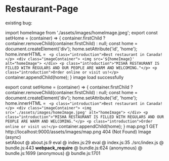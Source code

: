 # Restaurant-Page

existing bug:

import homeImage from './assets/images/homeImage.jpeg';
export const setHome = (container) => {
    container.firstChild ? container.removeChild(container.firstChild) : null;
    const home = document.createElement('div');
    home.setAttribute('id', 'home');
    home.innerHTML = `
        <p class="introduction">Best restaurant in Canada!</p>
        <div class="imageContainer">
            <img src='${homeImage}' alt="homeImage">
        </div>
        <p class="introduction">"MISHA RESTAURANT IS FILLED WITH REGULARS AND OUR PEOPLE ARE WARM AND WELCOMING."</p>
        <p class="introduction">Order online or visit us!</p>`
    container.appendChild(home);
}
image load successfully
    
export const setHome = (container) => {
    container.firstChild ? container.removeChild(container.firstChild) : null;
    const home = document.createElement('div');
    home.setAttribute('id', 'home');
    home.innerHTML = `
        <p class="introduction">Best restaurant in Canada!</p>
        <div class="imageContainer">
            <img src='./assets/images/homeImage.jpeg' alt="homeImage">
        </div>
        <p class="introduction">"MISHA RESTAURANT IS FILLED WITH REGULARS AND OUR PEOPLE ARE WARM AND WELCOMING."</p>
        <p class="introduction">Order online or visit us!</p>`
    container.appendChild(home);
}
map.png:1 
GET http://localhost:9000/assets/images/map.png 404 (Not Found)
Image (async)		
setAbout	@	about.js:9
eval	@	index.js:29
eval	@	index.js:35
./src/index.js	@	bundle.js:443
__webpack_require__	@	bundle.js:624
(anonymous)	@	bundle.js:1699
(anonymous)	@	bundle.js:1701